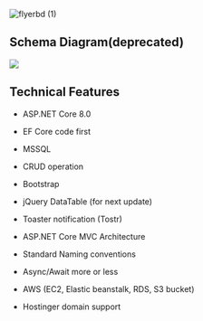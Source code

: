 
![flyerbd (1)](https://github.com/AsifZaman777/CourierService-Web/assets/69311703/5a4e9ba1-a32e-4fe1-b4ce-b82d4aee8eec)

<h2>Schema Diagram(deprecated)</h2>
<img src="https://github.com/adir-jscode/CourierService-Web/assets/69311703/2fa7a65f-4836-41d0-8f82-e3c6c7a3e11f">

## Technical Features
- ASP.NET Core 8.0

- EF Core code first

- MSSQL

- CRUD operation

- Bootstrap

- jQuery DataTable (for next update)

- Toaster notification (Tostr)

- ASP.NET Core MVC Architecture

- Standard Naming conventions

- Async/Await more or less

- AWS (EC2, Elastic beanstalk, RDS, S3 bucket)

- Hostinger domain support

